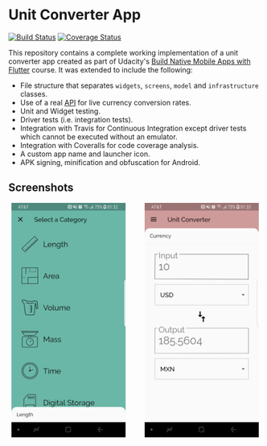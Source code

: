 # Unit Converter App

[![Build Status](https://travis-ci.org/rey-allan/unit-converter-app.svg?branch=master)](https://travis-ci.org/rey-allan/unit-converter-app)
[![Coverage Status](https://coveralls.io/repos/github/rey-allan/unit-converter-app/badge.svg?branch=master)](https://coveralls.io/github/rey-allan/unit-converter-app?branch=master)

This repository contains a complete working implementation of a unit converter app created as part of Udacity's [Build Native Mobile Apps with Flutter](https://www.udacity.com/course/build-native-mobile-apps-with-flutter--ud905) course. It was extended to include the following:

* File structure that separates `widgets`, `screens`, `model` and `infrastructure` classes.
* Use of a real [API](https://free.currencyconverterapi.com/) for live currency conversion rates.
* Unit and Widget testing.
* Driver tests (i.e. integration tests).
* Integration with Travis for Continuous Integration except driver tests which cannot be executed without an emulator.
* Integration with Coveralls for code coverage analysis.
* A custom app name and launcher icon.
* APK signing, minification and obfuscation for Android.

## Screenshots

[comment]: # (See: https://stackoverflow.com/questions/24319505/how-can-one-display-images-side-by-side-in-a-github-readme-md)

<p align="center">
  <img src="screenshots/unit-converter-app-menu.jpg" width="45%" align="center">
  <img hspace="3%"/>
  <img src="screenshots/unit-converter-app-currency.jpg" width="45%" align="center">
</p>
